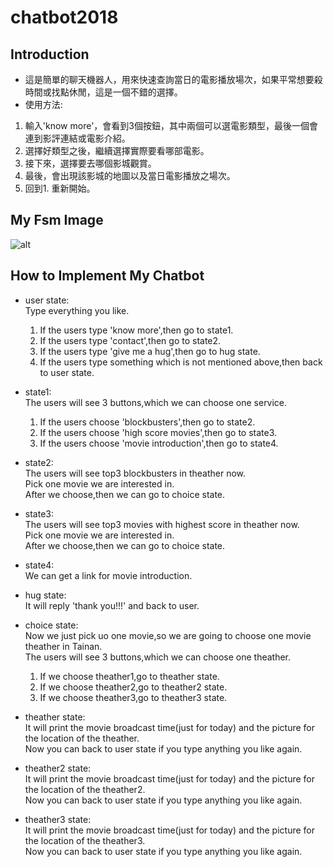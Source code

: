 # chatbot2018

## Introduction
* 這是簡單的聊天機器人，用來快速查詢當日的電影播放場次，如果平常想要殺時間或找點休閒，這是一個不錯的選擇。</br>
* 使用方法:
 1. 輸入'know more'，會看到3個按鈕，其中兩個可以選電影類型，最後一個會連到影評連結或電影介紹。
 2. 選擇好類型之後，繼續選擇實際要看哪部電影。
 3. 接下來，選擇要去哪個影城觀賞。
 4. 最後，會出現該影城的地圖以及當日電影播放之場次。
 5. 回到1. 重新開始。
 
## My Fsm Image
 ![alt](https://i.imgur.com/wavxNFb.png)

## How to Implement My Chatbot

* user state:</br>
  Type everything you like.</br>
  1. If the users type 'know more',then go to state1.</br>
  2. If the users type 'contact',then go to state2.</br>
  3. If the users type 'give me a hug',then go to hug state.</br>
  4. If the users type something which is not mentioned above,then back to user state.</br>

* state1:</br>
  The users will see 3 buttons,which we can choose one service.</br>
  1. If the users choose 'blockbusters',then go to state2.</br>
  2. If the users choose 'high score movies',then go to state3.</br>
  3. If the users choose 'movie introduction',then go to state4.</br>

 * state2:</br>
  The users will see top3 blockbusters in theather now.</br>
  Pick one movie we are interested in.</br>
  After we choose,then we can go to choice state.</br>
 
* state3:</br>
  The users will see top3 movies with highest score in theather now.</br>
  Pick one movie we are interested in.</br>
  After we choose,then we can go to choice state.</br>

* state4:</br>
  We can get a link for movie introduction.</br>
  
* hug state:</br>
  It will reply 'thank you!!!' and back to user.</br>

* choice state:</br>
  Now we just pick uo  one movie,so we are going to choose one movie theather in Tainan.</br>
  The users will see 3 buttons,which we can choose one theather.</br>
  1. If we choose theather1,go to theather state.</br>
  2. If we choose theather2,go to theather2 state.</br>
  3. If we choose theather3,go to theather3 state.</br>

* theather state:</br>
  It will print the movie broadcast time(just for today) and the picture for the location of the theather.</br>
  Now you can back to user state if you type anything you like again.</br>
  
* theather2 state:</br>
  It will print the movie broadcast time(just for today) and the picture for the location of the theather2.</br>
  Now you can back to user state if you type anything you like again.</br>
  
* theather3 state:</br>
  It will print the movie broadcast time(just for today) and the picture for the location of the theather3.</br>
  Now you can back to user state if you type anything you like again.</br>


